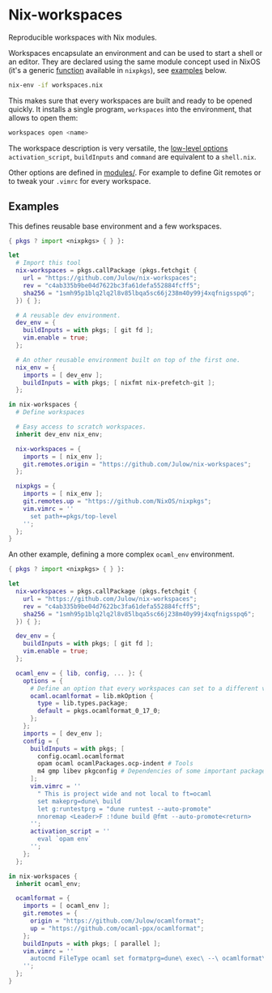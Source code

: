 # Nix-workspaces

Reproducible workspaces with Nix modules.

Workspaces encapsulate an environment and can be used to start a shell or an
editor. They are declared using the same module concept used in NixOS (it's a
generic [function](https://github.com/Julow/nix-workspaces/blob/f926f8288cc09fd146514028f519a6c29ea3ef6f/workspaces.nix#L69) available in `nixpkgs`),
see [examples](#Examples) below.

```sh
nix-env -if workspaces.nix
```

This makes sure that every workspaces are built and ready to be opened quickly.
It installs a single program, `workspaces` into the environment, that allows to
open them:

```sh
workspaces open <name>
```

The workspace description is very versatile, the [low-level options](./workspaces.nix)
`activation_script`, `buildInputs` and `command` are equivalent to a
`shell.nix`.

Other options are defined in [modules/](./modules). For example to define Git
remotes or to tweak your `.vimrc` for every workspace.

## Examples

This defines reusable base environment and a few workspaces.

```nix
{ pkgs ? import <nixpkgs> { } }:

let
  # Import this tool
  nix-workspaces = pkgs.callPackage (pkgs.fetchgit {
    url = "https://github.com/Julow/nix-workspaces";
    rev = "c4ab335b9be04d7622bc3fa61defa552884fcff5";
    sha256 = "1smh95p1blq2lq2l8v85lbqa5sc66j238m40y99j4xqfnigsspq6";
  }) { };

  # A reusable dev environment.
  dev_env = {
    buildInputs = with pkgs; [ git fd ];
    vim.enable = true;
  };

  # An other reusable environment built on top of the first one.
  nix_env = {
    imports = [ dev_env ];
    buildInputs = with pkgs; [ nixfmt nix-prefetch-git ];
  };

in nix-workspaces {
  # Define workspaces

  # Easy access to scratch workspaces.
  inherit dev_env nix_env;

  nix-workspaces = {
    imports = [ nix_env ];
    git.remotes.origin = "https://github.com/Julow/nix-workspaces";
  };

  nixpkgs = {
    imports = [ nix_env ];
    git.remotes.up = "https://github.com/NixOS/nixpkgs";
    vim.vimrc = ''
      set path+=pkgs/top-level
    '';
  };
}
```

An other example, defining a more complex `ocaml_env` environment.

```nix
{ pkgs ? import <nixpkgs> { } }:

let
  nix-workspaces = pkgs.callPackage (pkgs.fetchgit {
    url = "https://github.com/Julow/nix-workspaces";
    rev = "c4ab335b9be04d7622bc3fa61defa552884fcff5";
    sha256 = "1smh95p1blq2lq2l8v85lbqa5sc66j238m40y99j4xqfnigsspq6";
  }) { };

  dev_env = {
    buildInputs = with pkgs; [ git fd ];
    vim.enable = true;
  };

  ocaml_env = { lib, config, ... }: {
    options = {
      # Define an option that every workspaces can set to a different value
      ocaml.ocamlformat = lib.mkOption {
        type = lib.types.package;
        default = pkgs.ocamlformat_0_17_0;
      };
    };
    imports = [ dev_env ];
    config = {
      buildInputs = with pkgs; [
        config.ocaml.ocamlformat
        opam ocaml ocamlPackages.ocp-indent # Tools
        m4 gmp libev pkgconfig # Dependencies of some important packages
      ];
      vim.vimrc = ''
        " This is project wide and not local to ft=ocaml
        set makeprg=dune\ build
        let g:runtestprg = "dune runtest --auto-promote"
        nnoremap <Leader>F :!dune build @fmt --auto-promote<return>
      '';
      activation_script = ''
        eval `opam env`
      '';
    };
  };

in nix-workspaces {
  inherit ocaml_env;

  ocamlformat = {
    imports = [ ocaml_env ];
    git.remotes = {
      origin = "https://github.com/Julow/ocamlformat";
      up = "https://github.com/ocaml-ppx/ocamlformat";
    };
    buildInputs = with pkgs; [ parallel ];
    vim.vimrc = ''
      autocmd FileType ocaml set formatprg=dune\ exec\ --\ ocamlformat\ --name\ %\ -
    '';
  };
}
```
